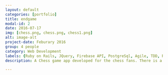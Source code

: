 ```yaml
---
layout: default
categories: [portfolio]
title: endgame
modal-id: 2
date: 2016-07-17
img: [chess.png, chess.png, chess1.png]
alt: image-alt
project-date: Feburary 2016
group: 4 people
category: Web Development
labels: {Ruby on Rails, JQuery, Firebase API, PostgreSql, Agile, TDD, Rspec/FactoryGril}
description: A Chess game app developed for the chess fans. There is a huge logic stuff behind the scenes, all those are fullfilled by ruby on rails framework. Based on the API, 2 players can play the game in realtime. You can check it out by clicking <a href="http://endgamefp.herokuapp.com/" target="_blank">here</a>. But remember, bring your fellow together :)

---
```

